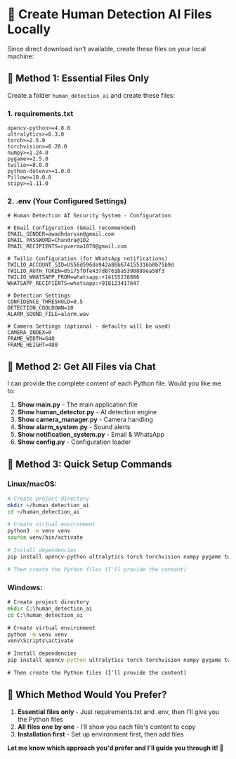 # 📁 **Create Human Detection AI Files Locally**

Since direct download isn't available, create these files on your local machine:

## 🚀 **Method 1: Essential Files Only**

Create a folder `human_detection_ai` and create these files:

### **1. requirements.txt**
```
opencv-python>=4.8.0
ultralytics>=8.3.0
torch>=2.5.0
torchvision>=0.20.0
numpy>=1.24.0
pygame>=2.5.0
twilio>=8.8.0
python-dotenv>=1.0.0
Pillow>=10.0.0
scipy>=1.11.0
```

### **2. .env (Your Configured Settings)**
```
# Human Detection AI Security System - Configuration

# Email Configuration (Gmail recommended)
EMAIL_SENDER=awadhdarsan@gmail.com
EMAIL_PASSWORD=Chandra@102
EMAIL_RECIPIENTS=cpverma1070@gmail.com

# Twilio Configuration (for WhatsApp notifications)
TWILIO_ACCOUNT_SID=US56d596da942a86b674155316b0b75b9d
TWILIO_AUTH_TOKEN=85175f0fe437d8761ba5390889ea58f3
TWILIO_WHATSAPP_FROM=whatsapp:+14155238886
WHATSAPP_RECIPIENTS=whatsapp:+918123417647

# Detection Settings
CONFIDENCE_THRESHOLD=0.5
DETECTION_COOLDOWN=10
ALARM_SOUND_FILE=alarm.wav

# Camera Settings (optional - defaults will be used)
CAMERA_INDEX=0
FRAME_WIDTH=640
FRAME_HEIGHT=480
```

## 🚀 **Method 2: Get All Files via Chat**

I can provide the complete content of each Python file. Would you like me to:

1. **Show main.py** - The main application file
2. **Show human_detector.py** - AI detection engine  
3. **Show camera_manager.py** - Camera handling
4. **Show alarm_system.py** - Sound alerts
5. **Show notification_system.py** - Email & WhatsApp
6. **Show config.py** - Configuration loader

## 🚀 **Method 3: Quick Setup Commands**

### **Linux/macOS:**
```bash
# Create project directory
mkdir ~/human_detection_ai
cd ~/human_detection_ai

# Create virtual environment
python3 -m venv venv
source venv/bin/activate

# Install dependencies
pip install opencv-python ultralytics torch torchvision numpy pygame twilio python-dotenv Pillow scipy

# Then create the Python files (I'll provide the content)
```

### **Windows:**
```cmd
# Create project directory
mkdir C:\human_detection_ai
cd C:\human_detection_ai

# Create virtual environment
python -m venv venv
venv\Scripts\activate

# Install dependencies
pip install opencv-python ultralytics torch torchvision numpy pygame twilio python-dotenv Pillow scipy

# Then create the Python files (I'll provide the content)
```

## 📝 **Which Method Would You Prefer?**

1. **Essential files only** - Just requirements.txt and .env, then I'll give you the Python files
2. **All files one by one** - I'll show you each file's content to copy
3. **Installation first** - Set up environment first, then add files

**Let me know which approach you'd prefer and I'll guide you through it! 🚀**